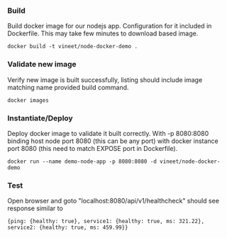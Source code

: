 ### Build
Build docker image for our nodejs app. Configuration for it included in Dockerfile. This may take few minutes to download based image.
```$xslt
docker build -t vineet/node-docker-demo .
```

### Validate new image
Verify new image is built successfully, listing should include image matching name provided build command.
```$xslt
docker images
```

### Instantiate/Deploy
Deploy docker image to validate it built correctly. With -p 8080:8080 binding host node port 8080 (this can be any port) with docker instance port 8080 (this need to match EXPOSE port in Dockerfile).
```
docker run --name demo-node-app -p 8080:8080 -d vineet/node-docker-demo
```

### Test
Open browser and goto "localhost:8080/api/v1/healthcheck"
should see response similar to
```
{ping: {healthy: true}, service1: {healthy: true, ms: 321.22}, service2: {healthy: true, ms: 459.99}}
```
